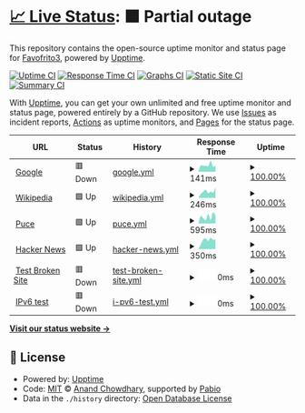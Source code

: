 # [📈 Live Status](https://Favofrito3.github.io/Practicas): <!--live status--> **🟧 Partial outage**

This repository contains the open-source uptime monitor and status page for [Favofrito3](https://Favofrito3.github.io/Practicas), powered by [Upptime](https://github.com/upptime/upptime).

[![Uptime CI](https://github.com/Favofrito3/Practicas/workflows/Uptime%20CI/badge.svg)](https://github.com/Favofrito3/Practicas/actions?query=workflow%3A%22Uptime+CI%22)
[![Response Time CI](https://github.com/Favofrito3/Practicas/workflows/Response%20Time%20CI/badge.svg)](https://github.com/Favofrito3/Practicas/actions?query=workflow%3A%22Response+Time+CI%22)
[![Graphs CI](https://github.com/Favofrito3/Practicas/workflows/Graphs%20CI/badge.svg)](https://github.com/Favofrito3/Practicas/actions?query=workflow%3A%22Graphs+CI%22)
[![Static Site CI](https://github.com/Favofrito3/Practicas/workflows/Static%20Site%20CI/badge.svg)](https://github.com/Favofrito3/Practicas/actions?query=workflow%3A%22Static+Site+CI%22)
[![Summary CI](https://github.com/Favofrito3/Practicas/workflows/Summary%20CI/badge.svg)](https://github.com/Favofrito3/Practicas/actions?query=workflow%3A%22Summary+CI%22)

With [Upptime](https://upptime.js.org), you can get your own unlimited and free uptime monitor and status page, powered entirely by a GitHub repository. We use [Issues](https://github.com/Favofrito3/Practicas/issues) as incident reports, [Actions](https://github.com/Favofrito3/Practicas/actions) as uptime monitors, and [Pages](https://Favofrito3.github.io/Practicas) for the status page.

<!--start: status pages-->
<!-- This summary is generated by Upptime (https://github.com/upptime/upptime) -->
<!-- Do not edit this manually, your changes will be overwritten -->
<!-- prettier-ignore -->
| URL | Status | History | Response Time | Uptime |
| --- | ------ | ------- | ------------- | ------ |
| <img alt="" src="https://icons.duckduckgo.com/ip3/www.google.com.ico" height="13"> [Google](https://www.google.com) | 🟥 Down | [google.yml](https://github.com/Favofrito3/Practicas/commits/HEAD/history/google.yml) | <details><summary><img alt="Response time graph" src="./graphs/google/response-time-week.png" height="20"> 141ms</summary><br><a href="https://Favofrito3.github.io/Practicas/history/google"><img alt="Response time 121" src="https://img.shields.io/endpoint?url=https%3A%2F%2Fraw.githubusercontent.com%2FFavofrito3%2FPracticas%2FHEAD%2Fapi%2Fgoogle%2Fresponse-time.json"></a><br><a href="https://Favofrito3.github.io/Practicas/history/google"><img alt="24-hour response time 258" src="https://img.shields.io/endpoint?url=https%3A%2F%2Fraw.githubusercontent.com%2FFavofrito3%2FPracticas%2FHEAD%2Fapi%2Fgoogle%2Fresponse-time-day.json"></a><br><a href="https://Favofrito3.github.io/Practicas/history/google"><img alt="7-day response time 141" src="https://img.shields.io/endpoint?url=https%3A%2F%2Fraw.githubusercontent.com%2FFavofrito3%2FPracticas%2FHEAD%2Fapi%2Fgoogle%2Fresponse-time-week.json"></a><br><a href="https://Favofrito3.github.io/Practicas/history/google"><img alt="30-day response time 112" src="https://img.shields.io/endpoint?url=https%3A%2F%2Fraw.githubusercontent.com%2FFavofrito3%2FPracticas%2FHEAD%2Fapi%2Fgoogle%2Fresponse-time-month.json"></a><br><a href="https://Favofrito3.github.io/Practicas/history/google"><img alt="1-year response time 121" src="https://img.shields.io/endpoint?url=https%3A%2F%2Fraw.githubusercontent.com%2FFavofrito3%2FPracticas%2FHEAD%2Fapi%2Fgoogle%2Fresponse-time-year.json"></a></details> | <details><summary><a href="https://Favofrito3.github.io/Practicas/history/google">100.00%</a></summary><a href="https://Favofrito3.github.io/Practicas/history/google"><img alt="All-time uptime 100.00%" src="https://img.shields.io/endpoint?url=https%3A%2F%2Fraw.githubusercontent.com%2FFavofrito3%2FPracticas%2FHEAD%2Fapi%2Fgoogle%2Fuptime.json"></a><br><a href="https://Favofrito3.github.io/Practicas/history/google"><img alt="24-hour uptime 100.00%" src="https://img.shields.io/endpoint?url=https%3A%2F%2Fraw.githubusercontent.com%2FFavofrito3%2FPracticas%2FHEAD%2Fapi%2Fgoogle%2Fuptime-day.json"></a><br><a href="https://Favofrito3.github.io/Practicas/history/google"><img alt="7-day uptime 100.00%" src="https://img.shields.io/endpoint?url=https%3A%2F%2Fraw.githubusercontent.com%2FFavofrito3%2FPracticas%2FHEAD%2Fapi%2Fgoogle%2Fuptime-week.json"></a><br><a href="https://Favofrito3.github.io/Practicas/history/google"><img alt="30-day uptime 100.00%" src="https://img.shields.io/endpoint?url=https%3A%2F%2Fraw.githubusercontent.com%2FFavofrito3%2FPracticas%2FHEAD%2Fapi%2Fgoogle%2Fuptime-month.json"></a><br><a href="https://Favofrito3.github.io/Practicas/history/google"><img alt="1-year uptime 100.00%" src="https://img.shields.io/endpoint?url=https%3A%2F%2Fraw.githubusercontent.com%2FFavofrito3%2FPracticas%2FHEAD%2Fapi%2Fgoogle%2Fuptime-year.json"></a></details>
| <img alt="" src="https://icons.duckduckgo.com/ip3/en.wikipedia.org.ico" height="13"> [Wikipedia](https://en.wikipedia.org) | 🟩 Up | [wikipedia.yml](https://github.com/Favofrito3/Practicas/commits/HEAD/history/wikipedia.yml) | <details><summary><img alt="Response time graph" src="./graphs/wikipedia/response-time-week.png" height="20"> 246ms</summary><br><a href="https://Favofrito3.github.io/Practicas/history/wikipedia"><img alt="Response time 236" src="https://img.shields.io/endpoint?url=https%3A%2F%2Fraw.githubusercontent.com%2FFavofrito3%2FPracticas%2FHEAD%2Fapi%2Fwikipedia%2Fresponse-time.json"></a><br><a href="https://Favofrito3.github.io/Practicas/history/wikipedia"><img alt="24-hour response time 406" src="https://img.shields.io/endpoint?url=https%3A%2F%2Fraw.githubusercontent.com%2FFavofrito3%2FPracticas%2FHEAD%2Fapi%2Fwikipedia%2Fresponse-time-day.json"></a><br><a href="https://Favofrito3.github.io/Practicas/history/wikipedia"><img alt="7-day response time 246" src="https://img.shields.io/endpoint?url=https%3A%2F%2Fraw.githubusercontent.com%2FFavofrito3%2FPracticas%2FHEAD%2Fapi%2Fwikipedia%2Fresponse-time-week.json"></a><br><a href="https://Favofrito3.github.io/Practicas/history/wikipedia"><img alt="30-day response time 263" src="https://img.shields.io/endpoint?url=https%3A%2F%2Fraw.githubusercontent.com%2FFavofrito3%2FPracticas%2FHEAD%2Fapi%2Fwikipedia%2Fresponse-time-month.json"></a><br><a href="https://Favofrito3.github.io/Practicas/history/wikipedia"><img alt="1-year response time 236" src="https://img.shields.io/endpoint?url=https%3A%2F%2Fraw.githubusercontent.com%2FFavofrito3%2FPracticas%2FHEAD%2Fapi%2Fwikipedia%2Fresponse-time-year.json"></a></details> | <details><summary><a href="https://Favofrito3.github.io/Practicas/history/wikipedia">100.00%</a></summary><a href="https://Favofrito3.github.io/Practicas/history/wikipedia"><img alt="All-time uptime 100.00%" src="https://img.shields.io/endpoint?url=https%3A%2F%2Fraw.githubusercontent.com%2FFavofrito3%2FPracticas%2FHEAD%2Fapi%2Fwikipedia%2Fuptime.json"></a><br><a href="https://Favofrito3.github.io/Practicas/history/wikipedia"><img alt="24-hour uptime 100.00%" src="https://img.shields.io/endpoint?url=https%3A%2F%2Fraw.githubusercontent.com%2FFavofrito3%2FPracticas%2FHEAD%2Fapi%2Fwikipedia%2Fuptime-day.json"></a><br><a href="https://Favofrito3.github.io/Practicas/history/wikipedia"><img alt="7-day uptime 100.00%" src="https://img.shields.io/endpoint?url=https%3A%2F%2Fraw.githubusercontent.com%2FFavofrito3%2FPracticas%2FHEAD%2Fapi%2Fwikipedia%2Fuptime-week.json"></a><br><a href="https://Favofrito3.github.io/Practicas/history/wikipedia"><img alt="30-day uptime 100.00%" src="https://img.shields.io/endpoint?url=https%3A%2F%2Fraw.githubusercontent.com%2FFavofrito3%2FPracticas%2FHEAD%2Fapi%2Fwikipedia%2Fuptime-month.json"></a><br><a href="https://Favofrito3.github.io/Practicas/history/wikipedia"><img alt="1-year uptime 100.00%" src="https://img.shields.io/endpoint?url=https%3A%2F%2Fraw.githubusercontent.com%2FFavofrito3%2FPracticas%2FHEAD%2Fapi%2Fwikipedia%2Fuptime-year.json"></a></details>
| <img alt="" src="https://icons.duckduckgo.com/ip3/pucetec.puce.edu.ec.ico" height="13"> [Puce](https://pucetec.puce.edu.ec/2023-02/login/index.php) | 🟩 Up | [puce.yml](https://github.com/Favofrito3/Practicas/commits/HEAD/history/puce.yml) | <details><summary><img alt="Response time graph" src="./graphs/puce/response-time-week.png" height="20"> 595ms</summary><br><a href="https://Favofrito3.github.io/Practicas/history/puce"><img alt="Response time 793" src="https://img.shields.io/endpoint?url=https%3A%2F%2Fraw.githubusercontent.com%2FFavofrito3%2FPracticas%2FHEAD%2Fapi%2Fpuce%2Fresponse-time.json"></a><br><a href="https://Favofrito3.github.io/Practicas/history/puce"><img alt="24-hour response time 735" src="https://img.shields.io/endpoint?url=https%3A%2F%2Fraw.githubusercontent.com%2FFavofrito3%2FPracticas%2FHEAD%2Fapi%2Fpuce%2Fresponse-time-day.json"></a><br><a href="https://Favofrito3.github.io/Practicas/history/puce"><img alt="7-day response time 595" src="https://img.shields.io/endpoint?url=https%3A%2F%2Fraw.githubusercontent.com%2FFavofrito3%2FPracticas%2FHEAD%2Fapi%2Fpuce%2Fresponse-time-week.json"></a><br><a href="https://Favofrito3.github.io/Practicas/history/puce"><img alt="30-day response time 728" src="https://img.shields.io/endpoint?url=https%3A%2F%2Fraw.githubusercontent.com%2FFavofrito3%2FPracticas%2FHEAD%2Fapi%2Fpuce%2Fresponse-time-month.json"></a><br><a href="https://Favofrito3.github.io/Practicas/history/puce"><img alt="1-year response time 793" src="https://img.shields.io/endpoint?url=https%3A%2F%2Fraw.githubusercontent.com%2FFavofrito3%2FPracticas%2FHEAD%2Fapi%2Fpuce%2Fresponse-time-year.json"></a></details> | <details><summary><a href="https://Favofrito3.github.io/Practicas/history/puce">100.00%</a></summary><a href="https://Favofrito3.github.io/Practicas/history/puce"><img alt="All-time uptime 99.58%" src="https://img.shields.io/endpoint?url=https%3A%2F%2Fraw.githubusercontent.com%2FFavofrito3%2FPracticas%2FHEAD%2Fapi%2Fpuce%2Fuptime.json"></a><br><a href="https://Favofrito3.github.io/Practicas/history/puce"><img alt="24-hour uptime 100.00%" src="https://img.shields.io/endpoint?url=https%3A%2F%2Fraw.githubusercontent.com%2FFavofrito3%2FPracticas%2FHEAD%2Fapi%2Fpuce%2Fuptime-day.json"></a><br><a href="https://Favofrito3.github.io/Practicas/history/puce"><img alt="7-day uptime 100.00%" src="https://img.shields.io/endpoint?url=https%3A%2F%2Fraw.githubusercontent.com%2FFavofrito3%2FPracticas%2FHEAD%2Fapi%2Fpuce%2Fuptime-week.json"></a><br><a href="https://Favofrito3.github.io/Practicas/history/puce"><img alt="30-day uptime 99.44%" src="https://img.shields.io/endpoint?url=https%3A%2F%2Fraw.githubusercontent.com%2FFavofrito3%2FPracticas%2FHEAD%2Fapi%2Fpuce%2Fuptime-month.json"></a><br><a href="https://Favofrito3.github.io/Practicas/history/puce"><img alt="1-year uptime 99.58%" src="https://img.shields.io/endpoint?url=https%3A%2F%2Fraw.githubusercontent.com%2FFavofrito3%2FPracticas%2FHEAD%2Fapi%2Fpuce%2Fuptime-year.json"></a></details>
| <img alt="" src="https://icons.duckduckgo.com/ip3/news.ycombinator.com.ico" height="13"> [Hacker News](https://news.ycombinator.com) | 🟩 Up | [hacker-news.yml](https://github.com/Favofrito3/Practicas/commits/HEAD/history/hacker-news.yml) | <details><summary><img alt="Response time graph" src="./graphs/hacker-news/response-time-week.png" height="20"> 350ms</summary><br><a href="https://Favofrito3.github.io/Practicas/history/hacker-news"><img alt="Response time 321" src="https://img.shields.io/endpoint?url=https%3A%2F%2Fraw.githubusercontent.com%2FFavofrito3%2FPracticas%2FHEAD%2Fapi%2Fhacker-news%2Fresponse-time.json"></a><br><a href="https://Favofrito3.github.io/Practicas/history/hacker-news"><img alt="24-hour response time 369" src="https://img.shields.io/endpoint?url=https%3A%2F%2Fraw.githubusercontent.com%2FFavofrito3%2FPracticas%2FHEAD%2Fapi%2Fhacker-news%2Fresponse-time-day.json"></a><br><a href="https://Favofrito3.github.io/Practicas/history/hacker-news"><img alt="7-day response time 350" src="https://img.shields.io/endpoint?url=https%3A%2F%2Fraw.githubusercontent.com%2FFavofrito3%2FPracticas%2FHEAD%2Fapi%2Fhacker-news%2Fresponse-time-week.json"></a><br><a href="https://Favofrito3.github.io/Practicas/history/hacker-news"><img alt="30-day response time 358" src="https://img.shields.io/endpoint?url=https%3A%2F%2Fraw.githubusercontent.com%2FFavofrito3%2FPracticas%2FHEAD%2Fapi%2Fhacker-news%2Fresponse-time-month.json"></a><br><a href="https://Favofrito3.github.io/Practicas/history/hacker-news"><img alt="1-year response time 321" src="https://img.shields.io/endpoint?url=https%3A%2F%2Fraw.githubusercontent.com%2FFavofrito3%2FPracticas%2FHEAD%2Fapi%2Fhacker-news%2Fresponse-time-year.json"></a></details> | <details><summary><a href="https://Favofrito3.github.io/Practicas/history/hacker-news">100.00%</a></summary><a href="https://Favofrito3.github.io/Practicas/history/hacker-news"><img alt="All-time uptime 100.00%" src="https://img.shields.io/endpoint?url=https%3A%2F%2Fraw.githubusercontent.com%2FFavofrito3%2FPracticas%2FHEAD%2Fapi%2Fhacker-news%2Fuptime.json"></a><br><a href="https://Favofrito3.github.io/Practicas/history/hacker-news"><img alt="24-hour uptime 100.00%" src="https://img.shields.io/endpoint?url=https%3A%2F%2Fraw.githubusercontent.com%2FFavofrito3%2FPracticas%2FHEAD%2Fapi%2Fhacker-news%2Fuptime-day.json"></a><br><a href="https://Favofrito3.github.io/Practicas/history/hacker-news"><img alt="7-day uptime 100.00%" src="https://img.shields.io/endpoint?url=https%3A%2F%2Fraw.githubusercontent.com%2FFavofrito3%2FPracticas%2FHEAD%2Fapi%2Fhacker-news%2Fuptime-week.json"></a><br><a href="https://Favofrito3.github.io/Practicas/history/hacker-news"><img alt="30-day uptime 100.00%" src="https://img.shields.io/endpoint?url=https%3A%2F%2Fraw.githubusercontent.com%2FFavofrito3%2FPracticas%2FHEAD%2Fapi%2Fhacker-news%2Fuptime-month.json"></a><br><a href="https://Favofrito3.github.io/Practicas/history/hacker-news"><img alt="1-year uptime 100.00%" src="https://img.shields.io/endpoint?url=https%3A%2F%2Fraw.githubusercontent.com%2FFavofrito3%2FPracticas%2FHEAD%2Fapi%2Fhacker-news%2Fuptime-year.json"></a></details>
| <img alt="" src="https://icons.duckduckgo.com/ip3/thissitedoesnotexist.koj.co.ico" height="13"> [Test Broken Site](https://thissitedoesnotexist.koj.co) | 🟥 Down | [test-broken-site.yml](https://github.com/Favofrito3/Practicas/commits/HEAD/history/test-broken-site.yml) | <details><summary><img alt="Response time graph" src="./graphs/test-broken-site/response-time-week.png" height="20"> 0ms</summary><br><a href="https://Favofrito3.github.io/Practicas/history/test-broken-site"><img alt="Response time 0" src="https://img.shields.io/endpoint?url=https%3A%2F%2Fraw.githubusercontent.com%2FFavofrito3%2FPracticas%2FHEAD%2Fapi%2Ftest-broken-site%2Fresponse-time.json"></a><br><a href="https://Favofrito3.github.io/Practicas/history/test-broken-site"><img alt="24-hour response time 0" src="https://img.shields.io/endpoint?url=https%3A%2F%2Fraw.githubusercontent.com%2FFavofrito3%2FPracticas%2FHEAD%2Fapi%2Ftest-broken-site%2Fresponse-time-day.json"></a><br><a href="https://Favofrito3.github.io/Practicas/history/test-broken-site"><img alt="7-day response time 0" src="https://img.shields.io/endpoint?url=https%3A%2F%2Fraw.githubusercontent.com%2FFavofrito3%2FPracticas%2FHEAD%2Fapi%2Ftest-broken-site%2Fresponse-time-week.json"></a><br><a href="https://Favofrito3.github.io/Practicas/history/test-broken-site"><img alt="30-day response time 0" src="https://img.shields.io/endpoint?url=https%3A%2F%2Fraw.githubusercontent.com%2FFavofrito3%2FPracticas%2FHEAD%2Fapi%2Ftest-broken-site%2Fresponse-time-month.json"></a><br><a href="https://Favofrito3.github.io/Practicas/history/test-broken-site"><img alt="1-year response time 0" src="https://img.shields.io/endpoint?url=https%3A%2F%2Fraw.githubusercontent.com%2FFavofrito3%2FPracticas%2FHEAD%2Fapi%2Ftest-broken-site%2Fresponse-time-year.json"></a></details> | <details><summary><a href="https://Favofrito3.github.io/Practicas/history/test-broken-site">100.00%</a></summary><a href="https://Favofrito3.github.io/Practicas/history/test-broken-site"><img alt="All-time uptime 100.00%" src="https://img.shields.io/endpoint?url=https%3A%2F%2Fraw.githubusercontent.com%2FFavofrito3%2FPracticas%2FHEAD%2Fapi%2Ftest-broken-site%2Fuptime.json"></a><br><a href="https://Favofrito3.github.io/Practicas/history/test-broken-site"><img alt="24-hour uptime 100.00%" src="https://img.shields.io/endpoint?url=https%3A%2F%2Fraw.githubusercontent.com%2FFavofrito3%2FPracticas%2FHEAD%2Fapi%2Ftest-broken-site%2Fuptime-day.json"></a><br><a href="https://Favofrito3.github.io/Practicas/history/test-broken-site"><img alt="7-day uptime 100.00%" src="https://img.shields.io/endpoint?url=https%3A%2F%2Fraw.githubusercontent.com%2FFavofrito3%2FPracticas%2FHEAD%2Fapi%2Ftest-broken-site%2Fuptime-week.json"></a><br><a href="https://Favofrito3.github.io/Practicas/history/test-broken-site"><img alt="30-day uptime 100.00%" src="https://img.shields.io/endpoint?url=https%3A%2F%2Fraw.githubusercontent.com%2FFavofrito3%2FPracticas%2FHEAD%2Fapi%2Ftest-broken-site%2Fuptime-month.json"></a><br><a href="https://Favofrito3.github.io/Practicas/history/test-broken-site"><img alt="1-year uptime 100.00%" src="https://img.shields.io/endpoint?url=https%3A%2F%2Fraw.githubusercontent.com%2FFavofrito3%2FPracticas%2FHEAD%2Fapi%2Ftest-broken-site%2Fuptime-year.json"></a></details>
| <img alt="" src="https://icons.duckduckgo.com/ip3/null.ico" height="13"> [IPv6 test](forwardemail.net) | 🟥 Down | [i-pv6-test.yml](https://github.com/Favofrito3/Practicas/commits/HEAD/history/i-pv6-test.yml) | <details><summary><img alt="Response time graph" src="./graphs/i-pv6-test/response-time-week.png" height="20"> 0ms</summary><br><a href="https://Favofrito3.github.io/Practicas/history/i-pv6-test"><img alt="Response time 0" src="https://img.shields.io/endpoint?url=https%3A%2F%2Fraw.githubusercontent.com%2FFavofrito3%2FPracticas%2FHEAD%2Fapi%2Fi-pv6-test%2Fresponse-time.json"></a><br><a href="https://Favofrito3.github.io/Practicas/history/i-pv6-test"><img alt="24-hour response time 0" src="https://img.shields.io/endpoint?url=https%3A%2F%2Fraw.githubusercontent.com%2FFavofrito3%2FPracticas%2FHEAD%2Fapi%2Fi-pv6-test%2Fresponse-time-day.json"></a><br><a href="https://Favofrito3.github.io/Practicas/history/i-pv6-test"><img alt="7-day response time 0" src="https://img.shields.io/endpoint?url=https%3A%2F%2Fraw.githubusercontent.com%2FFavofrito3%2FPracticas%2FHEAD%2Fapi%2Fi-pv6-test%2Fresponse-time-week.json"></a><br><a href="https://Favofrito3.github.io/Practicas/history/i-pv6-test"><img alt="30-day response time 0" src="https://img.shields.io/endpoint?url=https%3A%2F%2Fraw.githubusercontent.com%2FFavofrito3%2FPracticas%2FHEAD%2Fapi%2Fi-pv6-test%2Fresponse-time-month.json"></a><br><a href="https://Favofrito3.github.io/Practicas/history/i-pv6-test"><img alt="1-year response time 0" src="https://img.shields.io/endpoint?url=https%3A%2F%2Fraw.githubusercontent.com%2FFavofrito3%2FPracticas%2FHEAD%2Fapi%2Fi-pv6-test%2Fresponse-time-year.json"></a></details> | <details><summary><a href="https://Favofrito3.github.io/Practicas/history/i-pv6-test">100.00%</a></summary><a href="https://Favofrito3.github.io/Practicas/history/i-pv6-test"><img alt="All-time uptime 100.00%" src="https://img.shields.io/endpoint?url=https%3A%2F%2Fraw.githubusercontent.com%2FFavofrito3%2FPracticas%2FHEAD%2Fapi%2Fi-pv6-test%2Fuptime.json"></a><br><a href="https://Favofrito3.github.io/Practicas/history/i-pv6-test"><img alt="24-hour uptime 100.00%" src="https://img.shields.io/endpoint?url=https%3A%2F%2Fraw.githubusercontent.com%2FFavofrito3%2FPracticas%2FHEAD%2Fapi%2Fi-pv6-test%2Fuptime-day.json"></a><br><a href="https://Favofrito3.github.io/Practicas/history/i-pv6-test"><img alt="7-day uptime 100.00%" src="https://img.shields.io/endpoint?url=https%3A%2F%2Fraw.githubusercontent.com%2FFavofrito3%2FPracticas%2FHEAD%2Fapi%2Fi-pv6-test%2Fuptime-week.json"></a><br><a href="https://Favofrito3.github.io/Practicas/history/i-pv6-test"><img alt="30-day uptime 100.00%" src="https://img.shields.io/endpoint?url=https%3A%2F%2Fraw.githubusercontent.com%2FFavofrito3%2FPracticas%2FHEAD%2Fapi%2Fi-pv6-test%2Fuptime-month.json"></a><br><a href="https://Favofrito3.github.io/Practicas/history/i-pv6-test"><img alt="1-year uptime 100.00%" src="https://img.shields.io/endpoint?url=https%3A%2F%2Fraw.githubusercontent.com%2FFavofrito3%2FPracticas%2FHEAD%2Fapi%2Fi-pv6-test%2Fuptime-year.json"></a></details>

<!--end: status pages-->

[**Visit our status website →**](https://Favofrito3.github.io/Practicas)

## 📄 License

- Powered by: [Upptime](https://github.com/upptime/upptime)
- Code: [MIT](./LICENSE) © [Anand Chowdhary](https://anandchowdhary.com), supported by [Pabio](https://pabio.com)
- Data in the `./history` directory: [Open Database License](https://opendatacommons.org/licenses/odbl/1-0/)
